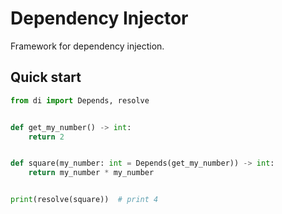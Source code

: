 # Dependency Injector

Framework for dependency injection.

## Quick start

```python
from di import Depends, resolve


def get_my_number() -> int:
    return 2


def square(my_number: int = Depends(get_my_number)) -> int:
    return my_number * my_number


print(resolve(square))  # print 4

```
